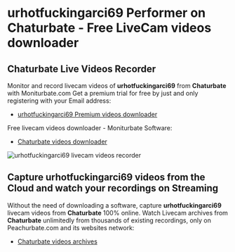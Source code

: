 # urhotfuckingarci69 Performer on Chaturbate - Free LiveCam videos downloader

## Chaturbate Live Videos Recorder

Monitor and record livecam videos of **urhotfuckingarci69** from **Chaturbate** with Moniturbate.com
Get a premium trial for free by just and only registering with your Email address:
* [urhotfuckingarci69 Premium videos downloader](https://moniturbate.com/request-demo-licence-key.html)

Free livecam videos downloader - Moniturbate Software:
* [Chaturbate videos downloader](https://moniturbate.com/moniturbate-download-software.html)

![urhotfuckingarci69 livecam videos recorder](https://peachurnet.com/templates/moniturbate-software.png)


## Capture urhotfuckingarci69 videos from the Cloud and watch your recordings on Streaming

Without the need of downloading a software, capture **urhotfuckingarci69** livecam videos from **Chaturbate** 100% online.
Watch Livecam archives from **Chaturbate** unlimitedly from thousands of existing recordings, only on Peachurbate.com and its websites network:
* [Chaturbate videos archives](https://peachurnet.com/)